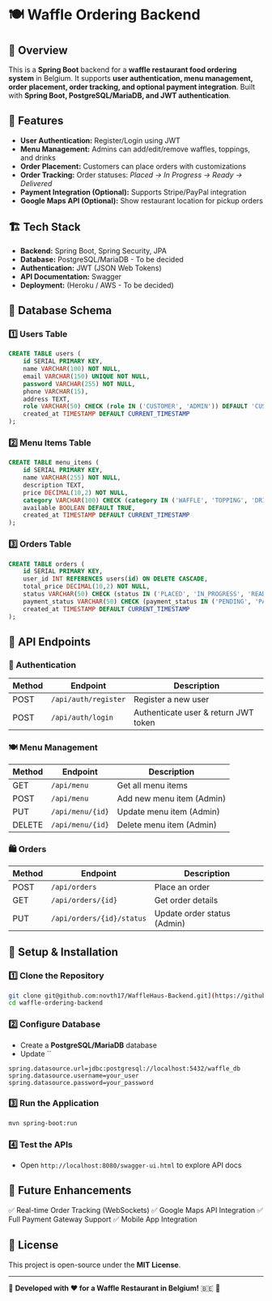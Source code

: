 # 🍽️ Waffle Ordering Backend

## 📌 Overview

This is a **Spring Boot** backend for a **waffle restaurant food ordering system** in Belgium. It supports **user authentication, menu management, order placement, order tracking, and optional payment integration**. Built with **Spring Boot, PostgreSQL/MariaDB, and JWT authentication**.

## 🚀 Features

- **User Authentication:** Register/Login using JWT
- **Menu Management:** Admins can add/edit/remove waffles, toppings, and drinks
- **Order Placement:** Customers can place orders with customizations
- **Order Tracking:** Order statuses: *Placed → In Progress → Ready → Delivered*
- **Payment Integration (Optional):** Supports Stripe/PayPal integration
- **Google Maps API (Optional):** Show restaurant location for pickup orders

## 🏗️ Tech Stack

- **Backend:** Spring Boot, Spring Security, JPA
- **Database:** PostgreSQL/MariaDB - To be decided
- **Authentication:** JWT (JSON Web Tokens)
- **API Documentation:** Swagger
- **Deployment:** (Heroku / AWS - To be decided)

## 📜 Database Schema

### 1️⃣ Users Table

```sql
CREATE TABLE users (
    id SERIAL PRIMARY KEY,
    name VARCHAR(100) NOT NULL,
    email VARCHAR(150) UNIQUE NOT NULL,
    password VARCHAR(255) NOT NULL,
    phone VARCHAR(15),
    address TEXT,
    role VARCHAR(50) CHECK (role IN ('CUSTOMER', 'ADMIN')) DEFAULT 'CUSTOMER',
    created_at TIMESTAMP DEFAULT CURRENT_TIMESTAMP
);
```

### 2️⃣ Menu Items Table

```sql
CREATE TABLE menu_items (
    id SERIAL PRIMARY KEY,
    name VARCHAR(255) NOT NULL,
    description TEXT,
    price DECIMAL(10,2) NOT NULL,
    category VARCHAR(100) CHECK (category IN ('WAFFLE', 'TOPPING', 'DRINK')),
    available BOOLEAN DEFAULT TRUE,
    created_at TIMESTAMP DEFAULT CURRENT_TIMESTAMP
);
```

### 3️⃣ Orders Table

```sql
CREATE TABLE orders (
    id SERIAL PRIMARY KEY,
    user_id INT REFERENCES users(id) ON DELETE CASCADE,
    total_price DECIMAL(10,2) NOT NULL,
    status VARCHAR(50) CHECK (status IN ('PLACED', 'IN_PROGRESS', 'READY', 'DELIVERED', 'CANCELLED')) DEFAULT 'PLACED',
    payment_status VARCHAR(50) CHECK (payment_status IN ('PENDING', 'PAID', 'FAILED')) DEFAULT 'PENDING',
    created_at TIMESTAMP DEFAULT CURRENT_TIMESTAMP
);
```

## 📡 API Endpoints

### 🔑 Authentication

| Method | Endpoint             | Description                          |
| ------ | -------------------- | ------------------------------------ |
| POST   | `/api/auth/register` | Register a new user                  |
| POST   | `/api/auth/login`    | Authenticate user & return JWT token |

### 🍽️ Menu Management

| Method | Endpoint         | Description               |
| ------ | ---------------- | ------------------------- |
| GET    | `/api/menu`      | Get all menu items        |
| POST   | `/api/menu`      | Add new menu item (Admin) |
| PUT    | `/api/menu/{id}` | Update menu item (Admin)  |
| DELETE | `/api/menu/{id}` | Delete menu item (Admin)  |

### 🛍️ Orders

| Method | Endpoint                  | Description                 |
| ------ | ------------------------- | --------------------------- |
| POST   | `/api/orders`             | Place an order              |
| GET    | `/api/orders/{id}`        | Get order details           |
| PUT    | `/api/orders/{id}/status` | Update order status (Admin) |

## 🚀 Setup & Installation

### 1️⃣ Clone the Repository

```sh
git clone git@github.com:novth17/WaffleHaus-Backend.git](https://github.com/novth17/WaffleHaus-Backend.git)
cd waffle-ordering-backend
```

### 2️⃣ Configure Database

- Create a **PostgreSQL/MariaDB** database
- Update ``

```properties
spring.datasource.url=jdbc:postgresql://localhost:5432/waffle_db
spring.datasource.username=your_user
spring.datasource.password=your_password
```

### 3️⃣ Run the Application

```sh
mvn spring-boot:run
```

### 4️⃣ Test the APIs

- Open `http://localhost:8080/swagger-ui.html` to explore API docs

## 📌 Future Enhancements

✅ Real-time Order Tracking (WebSockets) ✅ Google Maps API Integration ✅ Full Payment Gateway Support ✅ Mobile App Integration

## 📝 License

This project is open-source under the **MIT License**.

---

🚀 **Developed with ❤️ for a Waffle Restaurant in Belgium!** 🇧🇪 🧇


